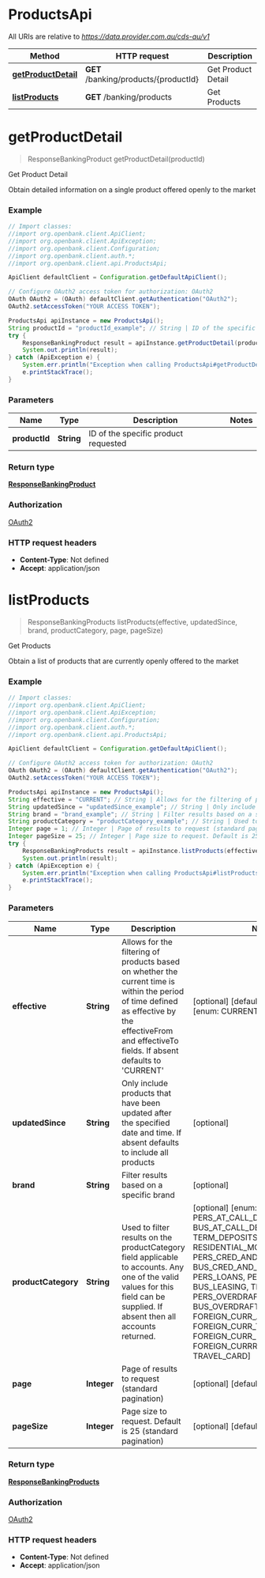 # ProductsApi

All URIs are relative to *https://data.provider.com.au/cds-au/v1*

Method | HTTP request | Description
------------- | ------------- | -------------
[**getProductDetail**](ProductsApi.md#getProductDetail) | **GET** /banking/products/{productId} | Get Product Detail
[**listProducts**](ProductsApi.md#listProducts) | **GET** /banking/products | Get Products


<a name="getProductDetail"></a>
# **getProductDetail**
> ResponseBankingProduct getProductDetail(productId)

Get Product Detail

Obtain detailed information on a single product offered openly to the market

### Example
```java
// Import classes:
//import org.openbank.client.ApiClient;
//import org.openbank.client.ApiException;
//import org.openbank.client.Configuration;
//import org.openbank.client.auth.*;
//import org.openbank.client.api.ProductsApi;

ApiClient defaultClient = Configuration.getDefaultApiClient();

// Configure OAuth2 access token for authorization: OAuth2
OAuth OAuth2 = (OAuth) defaultClient.getAuthentication("OAuth2");
OAuth2.setAccessToken("YOUR ACCESS TOKEN");

ProductsApi apiInstance = new ProductsApi();
String productId = "productId_example"; // String | ID of the specific product requested
try {
    ResponseBankingProduct result = apiInstance.getProductDetail(productId);
    System.out.println(result);
} catch (ApiException e) {
    System.err.println("Exception when calling ProductsApi#getProductDetail");
    e.printStackTrace();
}
```

### Parameters

Name | Type | Description  | Notes
------------- | ------------- | ------------- | -------------
 **productId** | **String**| ID of the specific product requested |

### Return type

[**ResponseBankingProduct**](ResponseBankingProduct.md)

### Authorization

[OAuth2](../README.md#OAuth2)

### HTTP request headers

 - **Content-Type**: Not defined
 - **Accept**: application/json

<a name="listProducts"></a>
# **listProducts**
> ResponseBankingProducts listProducts(effective, updatedSince, brand, productCategory, page, pageSize)

Get Products

Obtain a list of products that are currently openly offered to the market

### Example
```java
// Import classes:
//import org.openbank.client.ApiClient;
//import org.openbank.client.ApiException;
//import org.openbank.client.Configuration;
//import org.openbank.client.auth.*;
//import org.openbank.client.api.ProductsApi;

ApiClient defaultClient = Configuration.getDefaultApiClient();

// Configure OAuth2 access token for authorization: OAuth2
OAuth OAuth2 = (OAuth) defaultClient.getAuthentication("OAuth2");
OAuth2.setAccessToken("YOUR ACCESS TOKEN");

ProductsApi apiInstance = new ProductsApi();
String effective = "CURRENT"; // String | Allows for the filtering of products based on whether the current time is within the period of time defined as effective by the effectiveFrom and effectiveTo fields.  If absent defaults to 'CURRENT'
String updatedSince = "updatedSince_example"; // String | Only include products that have been updated after the specified date and time. If absent defaults to include all products
String brand = "brand_example"; // String | Filter results based on a specific brand
String productCategory = "productCategory_example"; // String | Used to filter results on the productCategory field applicable to accounts. Any one of the valid values for this field can be supplied. If absent then all accounts returned.
Integer page = 1; // Integer | Page of results to request (standard pagination)
Integer pageSize = 25; // Integer | Page size to request. Default is 25 (standard pagination)
try {
    ResponseBankingProducts result = apiInstance.listProducts(effective, updatedSince, brand, productCategory, page, pageSize);
    System.out.println(result);
} catch (ApiException e) {
    System.err.println("Exception when calling ProductsApi#listProducts");
    e.printStackTrace();
}
```

### Parameters

Name | Type | Description  | Notes
------------- | ------------- | ------------- | -------------
 **effective** | **String**| Allows for the filtering of products based on whether the current time is within the period of time defined as effective by the effectiveFrom and effectiveTo fields.  If absent defaults to &#39;CURRENT&#39; | [optional] [default to CURRENT] [enum: CURRENT, FUTURE, ALL]
 **updatedSince** | **String**| Only include products that have been updated after the specified date and time. If absent defaults to include all products | [optional]
 **brand** | **String**| Filter results based on a specific brand | [optional]
 **productCategory** | **String**| Used to filter results on the productCategory field applicable to accounts. Any one of the valid values for this field can be supplied. If absent then all accounts returned. | [optional] [enum: PERS_AT_CALL_DEPOSITS, BUS_AT_CALL_DEPOSITS, TERM_DEPOSITS, RESIDENTIAL_MORTGAGES, PERS_CRED_AND_CHRG_CARDS, BUS_CRED_AND_CHRG_CARDS, PERS_LOANS, PERS_LEASING, BUS_LEASING, TRADE_FINANCE, PERS_OVERDRAFT, BUS_OVERDRAFT, BUS_LOANS, FOREIGN_CURR_AT_CALL_DEPOSITS, FOREIGN_CURR_TERM_DEPOSITS, FOREIGN_CURR_LOAN, FOREIGN_CURRRENCT_OVERDRAFT, TRAVEL_CARD]
 **page** | **Integer**| Page of results to request (standard pagination) | [optional] [default to 1]
 **pageSize** | **Integer**| Page size to request. Default is 25 (standard pagination) | [optional] [default to 25]

### Return type

[**ResponseBankingProducts**](ResponseBankingProducts.md)

### Authorization

[OAuth2](../README.md#OAuth2)

### HTTP request headers

 - **Content-Type**: Not defined
 - **Accept**: application/json

